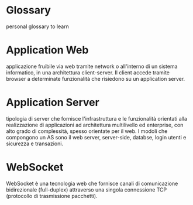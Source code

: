 # Glossary
personal glossary to learn

# Application Web
applicazione fruibile via web tramite network o all'interno di un sistema informatico,  in una architettura client-server. Il client accede tramite browser a determinate funzionalità che risiedono su un application server.

# Application Server
tipologia di server che fornisce l'infrastruttura e le funzionalità orientati alla realizzazione di applicazioni ad architettura multilivello ed enterprise, con alto grado di complessità, spesso orientate per il web. I modoli che compongono un AS sono il web server, server-side, databse, login utenti e sicurezza e transazioni.

# WebSocket
WebSocket è una tecnologia web che fornisce canali di comunicazione bidirezionale (full-duplex) attraverso una singola connessione TCP (protocollo di trasmissione pacchetti).
